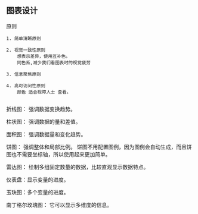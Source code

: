 ## 图表设计

原则

```
1. 简单清晰原则

2. 视觉一致性原则
    想表示差异，使用互补色。
    同色系,减少我们看图表时的视觉疲劳

3. 信息聚焦原则

4. 高可访问性原则
    颜色 适合视障人士 查看。


```

折线图： 强调数据变换趋势。  

柱状图： 强调数据的量和差值。  

面积图： 强调数据量和变化趋势。  

饼图： 强调整体和局部比例。 饼图不用配置图例，因为图例会自动生成，而且饼图也不需要坐标轴，所以使用起来更加简单。  

雷达图： 绘制多组固定数量的数据，比较直观显示数据特点。

仪表盘：显示变量的进度。

玉玦图：多个变量的进度。

南丁格尔玫瑰图： 它可以显示多维度的信息。